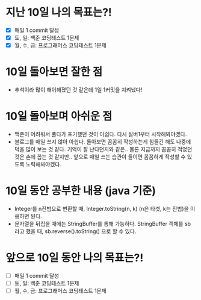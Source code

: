 # 지난 10일 나의 목표는?!
- [x] 매일 1 commit 달성
- [x] 토, 일: 백준 코딩테스트 1문제
- [x] 월, 수, 금: 프로그래머스 코딩테스트 1문제

# 10일 돌아보면 잘한 점
- 추석이라 많이 해이해졌던 것 같은데 1일 1커밋을 지켜냈다!

# 10일 돌아보며 아쉬운 점
- 백준이 어려워서 풀다가 포기했던 것이 아쉽다. 다시 실버1부터 시작해봐야겠다.
- 블로그를 매일 쓰지 않아 아쉽다. 돌아보면 꼼꼼히 작성하는게 힘들긴 해도 나중에 덕을 많이 보는 것 같다. 기억이 잘 난다던지와 같은.. 물론 지금까지 꼼꼼히 적었던 것은 손에 꼽는 것 같지만.. 앞으로 매일 쓰는 습관이 들이면 꼼꼼하게 작성할 수 있도록 노력해봐야겠다. 
  
# 10일 동안 공부한 내용 (java 기준)
- Integer를 n진법으로 변환할 때, Integer.toString(n, k) (n은 타겟, k는 진법)을 이용하면 된다.
- 문자열을 뒤집을 때에는 StringBuffer를 통해 가능하다. StringBuffer 객체를 sb라고 했을 때, sb.reverse().toString() 으로 할 수 있다.

# 앞으로 10일 동안 나의 목표는?!
- [ ] 매일 1 commit 달성
- [ ] 토, 일: 백준 코딩테스트 1문제
- [ ] 월, 수, 금: 프로그래머스 코딩테스트 1문제
